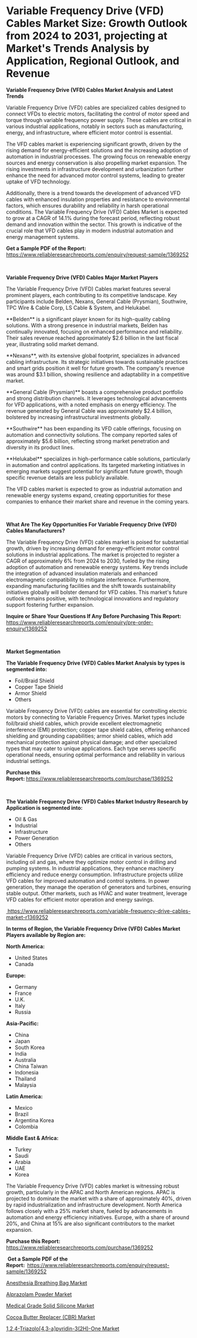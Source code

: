 <p><h1>Variable Frequency Drive (VFD) Cables Market Size: Growth Outlook from 2024 to 2031, projecting at Market's Trends Analysis by Application, Regional Outlook, and Revenue</h1></p><p><strong>Variable Frequency Drive (VFD) Cables Market Analysis and Latest Trends</strong></p>
<p><p>Variable Frequency Drive (VFD) cables are specialized cables designed to connect VFDs to electric motors, facilitating the control of motor speed and torque through variable frequency power supply. These cables are critical in various industrial applications, notably in sectors such as manufacturing, energy, and infrastructure, where efficient motor control is essential.</p><p>The VFD cables market is experiencing significant growth, driven by the rising demand for energy-efficient solutions and the increasing adoption of automation in industrial processes. The growing focus on renewable energy sources and energy conservation is also propelling market expansion. The rising investments in infrastructure development and urbanization further enhance the need for advanced motor control systems, leading to greater uptake of VFD technology.</p><p>Additionally, there is a trend towards the development of advanced VFD cables with enhanced insulation properties and resistance to environmental factors, which ensures durability and reliability in harsh operational conditions. The Variable Frequency Drive (VFD) Cables Market is expected to grow at a CAGR of 14.1% during the forecast period, reflecting robust demand and innovation within the sector. This growth is indicative of the crucial role that VFD cables play in modern industrial automation and energy management systems.</p></p>
<p><strong>Get a Sample PDF of the Report:&nbsp;</strong> <a href="https://www.reliableresearchreports.com/enquiry/request-sample/1369252?utm_campaign=4&utm_medium=2&utm_source=Github&utm_content=ia&utm_term=06122024&utm_id=variable-frequency-drive-vfd-cables">https://www.reliableresearchreports.com/enquiry/request-sample/1369252</a></p>
<p>&nbsp;</p>
<p><strong>Variable Frequency Drive (VFD) Cables Major Market Players</strong></p>
<p><p>The Variable Frequency Drive (VFD) Cables market features several prominent players, each contributing to its competitive landscape. Key participants include Belden, Nexans, General Cable (Prysmian), Southwire, TPC Wire & Cable Corp, LS Cable & System, and Helukabel. </p><p>**Belden** is a significant player known for its high-quality cabling solutions. With a strong presence in industrial markets, Belden has continually innovated, focusing on enhanced performance and reliability. Their sales revenue reached approximately $2.6 billion in the last fiscal year, illustrating solid market demand.</p><p>**Nexans**, with its extensive global footprint, specializes in advanced cabling infrastructure. Its strategic initiatives towards sustainable practices and smart grids position it well for future growth. The company's revenue was around $3.1 billion, showing resilience and adaptability in a competitive market.</p><p>**General Cable (Prysmian)** boasts a comprehensive product portfolio and strong distribution channels. It leverages technological advancements for VFD applications, with a noted emphasis on energy efficiency. The revenue generated by General Cable was approximately $2.4 billion, bolstered by increasing infrastructural investments globally.</p><p>**Southwire** has been expanding its VFD cable offerings, focusing on automation and connectivity solutions. The company reported sales of approximately $5.6 billion, reflecting strong market penetration and diversity in its product lines.</p><p>**Helukabel** specializes in high-performance cable solutions, particularly in automation and control applications. Its targeted marketing initiatives in emerging markets suggest potential for significant future growth, though specific revenue details are less publicly available.</p><p>The VFD cables market is expected to grow as industrial automation and renewable energy systems expand, creating opportunities for these companies to enhance their market share and revenue in the coming years.</p></p>
<p>&nbsp;</p>
<p><strong>What Are The Key Opportunities For Variable Frequency Drive (VFD) Cables Manufacturers?</strong></p>
<p><p>The Variable Frequency Drive (VFD) cables market is poised for substantial growth, driven by increasing demand for energy-efficient motor control solutions in industrial applications. The market is projected to register a CAGR of approximately 6% from 2024 to 2030, fueled by the rising adoption of automation and renewable energy systems. Key trends include the integration of advanced insulation materials and enhanced electromagnetic compatibility to mitigate interference. Furthermore, expanding manufacturing facilities and the shift towards sustainability initiatives globally will bolster demand for VFD cables. This market's future outlook remains positive, with technological innovations and regulatory support fostering further expansion.</p></p>
<p><strong>Inquire or Share Your Questions If Any Before Purchasing This Report:</strong> <a href="https://www.reliableresearchreports.com/enquiry/pre-order-enquiry/1369252?utm_campaign=4&utm_medium=2&utm_source=Github&utm_content=ia&utm_term=06122024&utm_id=variable-frequency-drive-vfd-cables">https://www.reliableresearchreports.com/enquiry/pre-order-enquiry/1369252</a></p>
<p>&nbsp;</p>
<p><strong>Market Segmentation</strong></p>
<p><strong>The Variable Frequency Drive (VFD) Cables Market Analysis by types is segmented into:</strong></p>
<p><ul><li>Foil/Braid Shield</li><li>Copper Tape Shield</li><li>Armor Shield</li><li>Others</li></ul></p>
<p><p>Variable Frequency Drive (VFD) cables are essential for controlling electric motors by connecting to Variable Frequency Drives. Market types include foil/braid shield cables, which provide excellent electromagnetic interference (EMI) protection; copper tape shield cables, offering enhanced shielding and grounding capabilities; armor shield cables, which add mechanical protection against physical damage; and other specialized types that may cater to unique applications. Each type serves specific operational needs, ensuring optimal performance and reliability in various industrial settings.</p></p>
<p><strong>Purchase this Report:&nbsp;</strong><a href="https://www.reliableresearchreports.com/purchase/1369252?utm_campaign=4&utm_medium=2&utm_source=Github&utm_content=ia&utm_term=06122024&utm_id=variable-frequency-drive-vfd-cables">https://www.reliableresearchreports.com/purchase/1369252</a></p>
<p>&nbsp;</p>
<p><strong>The Variable Frequency Drive (VFD) Cables Market Industry Research by Application is segmented into:</strong></p>
<p><ul><li>Oil & Gas</li><li>Industrial</li><li>Infrastructure</li><li>Power Generation</li><li>Others</li></ul></p>
<p><p>Variable Frequency Drive (VFD) cables are critical in various sectors, including oil and gas, where they optimize motor control in drilling and pumping systems. In industrial applications, they enhance machinery efficiency and reduce energy consumption. Infrastructure projects utilize VFD cables for improved automation and control systems. In power generation, they manage the operation of generators and turbines, ensuring stable output. Other markets, such as HVAC and water treatment, leverage VFD cables for efficient motor operation and energy savings.</p></p>
<p><a href="https://www.reliableresearchreports.com/variable-frequency-drive-cables-market-r1369252?utm_campaign=4&utm_medium=2&utm_source=Github&utm_content=ia&utm_term=06122024&utm_id=variable-frequency-drive-vfd-cables">&nbsp;https://www.reliableresearchreports.com/variable-frequency-drive-cables-market-r1369252</a></p>
<p><strong>In terms of Region, the Variable Frequency Drive (VFD) Cables Market Players available by Region are:</strong></p>
<p>
    <p> <strong> North America: </strong>
        <ul>
            <li>United States</li>
            <li>Canada</li>
        </ul>
        </p> 
    <p> <strong> Europe: </strong>
        <ul>
            <li>Germany</li>
            <li>France</li>
            <li>U.K.</li>
            <li>Italy</li>
            <li>Russia</li>
        </ul>
        </p> 
    <p> <strong> Asia-Pacific: </strong>
        <ul>
            <li>China</li>
            <li>Japan</li>
            <li>South Korea</li>
            <li>India</li>
            <li>Australia</li>
            <li>China Taiwan</li>
            <li>Indonesia</li>
            <li>Thailand</li>
            <li>Malaysia</li>
        </ul>
        </p> 
    <p> <strong> Latin America: </strong>
        <ul>
            <li>Mexico</li>
            <li>Brazil</li>
            <li>Argentina Korea</li>
            <li>Colombia</li>
        </ul>
        </p> 
    <p> <strong> Middle East & Africa: </strong>
        <ul>
            <li>Turkey</li>
            <li>Saudi</li>
            <li>Arabia</li>
            <li>UAE</li>
            <li>Korea</li>
        </ul>
    </p>
    </p>
<p><p>The Variable Frequency Drive (VFD) cables market is witnessing robust growth, particularly in the APAC and North American regions. APAC is projected to dominate the market with a share of approximately 40%, driven by rapid industrialization and infrastructure development. North America follows closely with a 25% market share, fueled by advancements in automation and energy efficiency initiatives. Europe, with a share of around 20%, and China at 15% are also significant contributors to the market expansion.</p></p>
<p><strong>Purchase this Report: </strong><a href="https://www.reliableresearchreports.com/purchase/1369252?utm_campaign=4&utm_medium=2&utm_source=Github&utm_content=ia&utm_term=06122024&utm_id=variable-frequency-drive-vfd-cables">https://www.reliableresearchreports.com/purchase/1369252</a></p>
<p>&nbsp;<strong>Get a Sample PDF of the Report:&nbsp;&nbsp;</strong><a href="https://www.reliableresearchreports.com/enquiry/request-sample/1369252?utm_campaign=4&utm_medium=2&utm_source=Github&utm_content=ia&utm_term=06122024&utm_id=variable-frequency-drive-vfd-cables">https://www.reliableresearchreports.com/enquiry/request-sample/1369252</a></p>
<p><strong></strong></p>
<p><p><a href="https://www.linkedin.com/pulse/anesthesia-breathing-bag-market-size-2024-2031-reports-rise-9lmjf?utm_campaign=4&utm_medium=2&utm_source=Github&utm_content=ia&utm_term=06122024&utm_id=variable-frequency-drive-vfd-cables">Anesthesia Breathing Bag Market</a></p><p><a href="https://www.linkedin.com/pulse/detailed-report-alprazolam-powder-market-value-segments-growth-r9g6c?utm_campaign=4&utm_medium=2&utm_source=Github&utm_content=ia&utm_term=06122024&utm_id=variable-frequency-drive-vfd-cables">Alprazolam Powder Market</a></p><p><a href="https://issuu.com/reportprime-2/docs/medical-grade-solid-silicone-market-size-2030.pptx?utm_campaign=4&utm_medium=2&utm_source=Github&utm_content=ia&utm_term=06122024&utm_id=variable-frequency-drive-vfd-cables">Medical Grade Solid Silicone Market</a></p><p><a href="https://github.com/NarcisoFerry/Market-Research-Report-List-1/blob/main/cocoa-butter-replacer-cbr-market.md?utm_campaign=4&utm_medium=2&utm_source=Github&utm_content=ia&utm_term=06122024&utm_id=variable-frequency-drive-vfd-cables">Cocoa Butter Replacer (CBR) Market</a></p><p><a href="https://issuu.com/reportprime-2/docs/124-triazolo43-apyridin-32h-one-market-size-2030.p?utm_campaign=4&utm_medium=2&utm_source=Github&utm_content=ia&utm_term=06122024&utm_id=variable-frequency-drive-vfd-cables">1,2,4-Triazolo[4,3-a]pyridin-3(2H)-One Market</a></p></p>